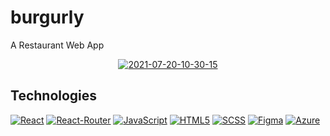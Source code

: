 # burgurly
A Restaurant Web App

<div align="center">
  <a href="https://burgurly.azurewebsites.net/"><img src="https://i.ibb.co/vXvkrnH/2021-07-20-10-30-15.png" alt="2021-07-20-10-30-15" border="0"></a>
</div>

## Technologies

[![React](https://img.shields.io/badge/React-20232A?style=flat&logo=react&logoColor=61DAFB&link=https://github.com/arihant-jain-09)](https://github.com/arihant-jain-09) 
[![React-Router](https://img.shields.io/badge/React_Router-CA4245?style=flat&logo=react-router&logoColor=white&link=https://arihant-jain.tech/)](https://arihant-jain.tech/)
[![JavaScript](https://img.shields.io/badge/JavaScript-F7DF1E?style=flat&logo=javascript&logoColor=black&link=https://arihant-jain.tech/)](https://arihant-jain.tech/) 
[![HTML5](https://img.shields.io/badge/-HTML5-E34F26?style=flat&logo=html5&logoColor=white&link=https://arihant-jain.tech/)](https://arihant-jain.tech/) 
[![SCSS](https://img.shields.io/badge/Sass-CC6699?style=flat&logo=sass&logoColor=white&link=https://arihant-jain.tech/)](https://arihant-jain.tech/) 
[![Figma](https://img.shields.io/badge/figma-%23F24E1E.svg?style=flat&logo=figma&logoColor=white&link=https://arihant-jain.tech/)](https://arihant-jain.tech/)
[![Azure](https://img.shields.io/badge/Microsoft_Azure-0089D6?style=flat&logo=microsoft-azure&logoColor=white&link=https://arihant-jain.tech/)](https://arihant-jain.tech/) 


